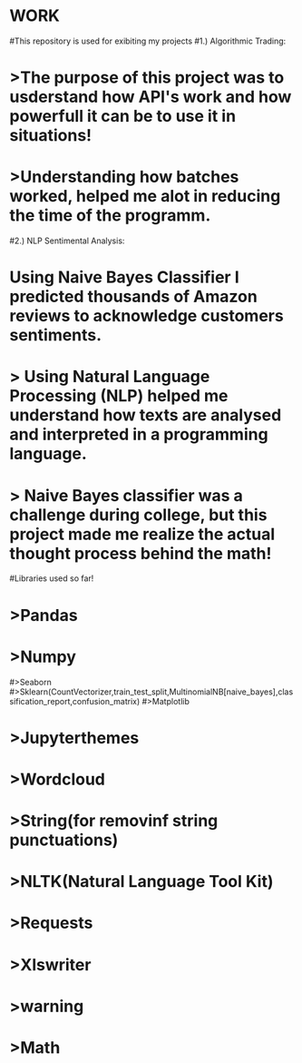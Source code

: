 # WORK
#This repository is used for exibiting my projects
#1.) Algorithmic Trading:
#  >The purpose of this project was to usderstand how API's work and how powerfull it can be to use it in situations!
#  >Understanding how batches worked, helped me alot in reducing the time of the programm.
#2.) NLP Sentimental Analysis:
#   Using Naive Bayes Classifier I predicted thousands of Amazon reviews to acknowledge customers sentiments.
#   > Using Natural Language Processing (NLP) helped me understand how texts are analysed and interpreted in a programming language.
#   > Naive Bayes classifier was a challenge during college, but this project made me realize the actual thought process behind the math!
#Libraries used so far!
#  >Pandas
 # >Numpy
  #>Seaborn
  #>Sklearn(CountVectorizer,train_test_split,MultinomialNB[naive_bayes],classification_report,confusion_matrix)
  #>Matplotlib
#  >Jupyterthemes
 # >Wordcloud
#  >String(for removinf string punctuations)
 # >NLTK(Natural Language Tool Kit)
 # >Requests
 # >Xlswriter
 # >warning
 # >Math
